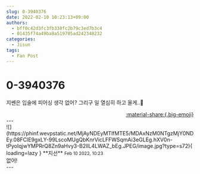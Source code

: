 ```yaml
---
slug: 0-3940376
date: 2022-02-10 10:23:13+09:00
authors:
  - bff0c42d3fc3fb338fc2b79c3ed7b3c4
  - 01435f74a49ba8a519705ad242348232
categories:
  - Jisun
tags:
  - Fan Post
---
```


# 0-3940376

<div class="post-container" markdown="1">
<div class="content-container md-sidebar__scrollwrap" markdown="1">

지쎈은 입술에 피어싱 생각 없어? 그리구 일 열심히 하고 올게..🥲

</div>
</div>

<div style="text-align: right;" markdown="1">
<a href="https://weverse.io/fromis9/fanpost/0-3940376" style="text-align: right;">:material-share:{.big-emoji}</a>
</div>
---

<div class="comments-container md-sidebar__scrollwrap" markdown="1">
<div class="comment" markdown="1">
<div class='id-container' markdown="1">
![](https://phinf.wevpstatic.net/MjAyNDEyMTlfMTE5/MDAxNzM0NTgzMjY0NDEy.08FClE9gxLY-99LscoMUgQbKnrVicLFFWSqmAi3eGLEg.hXV0n-tPyoIqjwYMPRrQ8Zn9aHvy3-B2llL4LWAZ_bEg.JPEG/image.jpg?type=s72){ loading=lazy }
**<span class="artist">지선</span>** <small>Feb 10 2022, 10:23</small><br>
</div>
<div class='comment-body' markdown="1">
없어!
</div>
</div>
</div>
---
